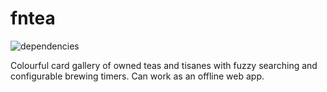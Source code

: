 # fntea

![dependencies](https://img.shields.io/david/fncombo/fntea)

Colourful card gallery of owned teas and tisanes with fuzzy searching and configurable brewing timers. Can work as an offline web app.
